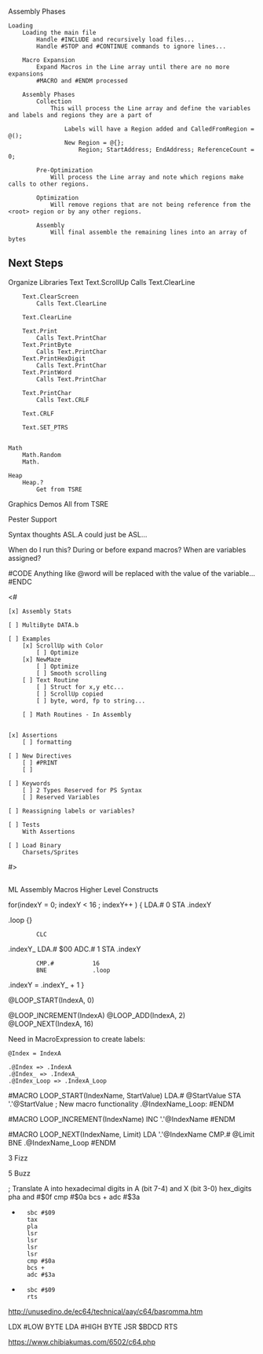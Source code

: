 
Assembly Phases

    Loading
        Loading the main file
            Handle #INCLUDE and recursively load files...
            Handle #STOP and #CONTINUE commands to ignore lines...

        Macro Expansion
            Expand Macros in the Line array until there are no more expansions
            #MACRO and #ENDM processed

        Assembly Phases
            Collection
                This will process the Line array and define the variables and labels and regions they are a part of

                    Labels will have a Region added and CalledFromRegion = @();
                    New Region = @{};
                        Region; StartAddress; EndAddress; ReferenceCount = 0;

            Pre-Optimization
                Will process the Line array and note which regions make calls to other regions.

            Optimization
                Will remove regions that are not being reference from the <root> region or by any other regions.

            Assembly
                Will final assemble the remaining lines into an array of bytes




## Next Steps
Organize Libraries
    Text
        Text.ScrollUp
            Calls Text.ClearLine

        Text.ClearScreen
            Calls Text.ClearLine
        
        Text.ClearLine

        Text.Print
            Calls Text.PrintChar
        Text.PrintByte
            Calls Text.PrintChar
        Text.PrintHexDigit
            Calls Text.PrintChar
        Text.PrintWord
            Calls Text.PrintChar

        Text.PrintChar
            Calls Text.CRLF

        Text.CRLF

        Text.SET_PTRS


    Math
        Math.Random
        Math.

    Heap
        Heap.?
            Get from TSRE


Graphics Demos
    All from TSRE



Pester Support


Syntax thoughts
    ASL.A could just be ASL...


When do I run this? During or before expand macros? When are variables assigned?

#CODE
    Anything like @word will be replaced with the value of the variable...
#ENDC





<#

    [x] Assembly Stats

    [ ] MultiByte DATA.b

    [ ] Examples
        [x] ScrollUp with Color
            [ ] Optimize
        [x] NewMaze
            [ ] Optimize
            [ ] Smooth scrolling
        [ ] Text Routine
            [ ] Struct for x,y etc...
            [ ] ScrollUp copied
            [ ] byte, word, fp to string...

        [ ] Math Routines - In Assembly


    [x] Assertions
        [ ] formatting

    [ ] New Directives
        [ ] #PRINT
        [ ] 

    [ ] Keywords
        [ ] 2 Types Reserved for PS Syntax
        [ ] Reserved Variables

    [ ] Reassigning labels or variables?

    [ ] Tests
        With Assertions

    [ ] Load Binary
        Charsets/Sprites

#>



## 

ML
Assembly
Macros
Higher Level Constructs



for(indexY = 0; indexY < 16 ; indexY++ ) {
            LDA.#           0
            STA             .indexY

.loop
            {}

            CLC
.indexY_    LDA.#           $00
            ADC.#           1
            STA             .indexY

            CMP.#           16
            BNE             .loop
.indexY = .indexY_ + 1
}

@LOOP_START(IndexA, 0)

@LOOP_INCREMENT(IndexA)
@LOOP_ADD(IndexA, 2)
@LOOP_NEXT(IndexA, 16)

Need in MacroExpression to create labels:

    @Index = IndexA

    .@Index => .IndexA
    .@Index_ => .IndexA_
    .@Index_Loop => .IndexA_Loop



#MACRO LOOP_START(IndexName, StartValue)
            LDA.#           @StartValue
            STA             '.'@StartValue  ; New macro functionality
.@IndexName_Loop:
#ENDM

#MACRO LOOP_INCREMENT(IndexName)
            INC             '.'@IndexName
#ENDM

#MACRO LOOP_NEXT(IndexName, Limit)
            LDA             '.'@IndexName
            CMP.#           @Limit
            BNE             .@IndexName_Loop
#ENDM





3 Fizz

5 Buzz





; Translate A into hexadecimal digits in A (bit 7-4) and X (bit 3-0)
hex_digits
        pha
        and #$0f
        cmp #$0a
        bcs +
        adc #$3a
+       sbc #$09
        tax
        pla
        lsr
        lsr
        lsr
        lsr
        cmp #$0a
        bcs +
        adc #$3a
+       sbc #$09
        rts


http://unusedino.de/ec64/technical/aay/c64/basromma.htm

LDX #LOW BYTE
LDA #HIGH BYTE
JSR $BDCD
RTS 

https://www.chibiakumas.com/6502/c64.php


